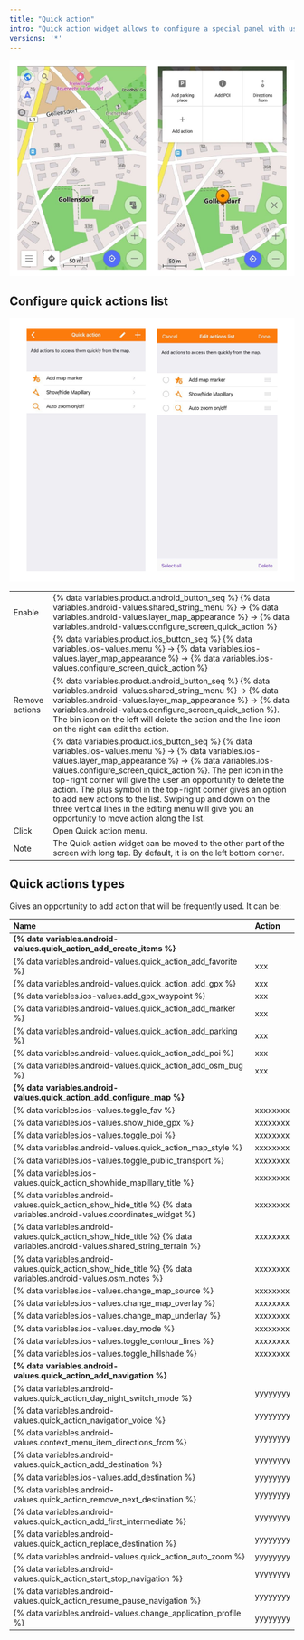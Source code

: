 ```yaml
---
title: "Quick action"
intro: "Quick action widget allows to configure a special panel with user-defined actions, so they could be quickly accessed and perform some routine automations."
versions: '*'
---
```


![Quick action widget](/assets/images/widgets/quick_action_widget.png)

## Configure quick actions list
![Quick action edit action](/assets/images/widgets/quick_action_edit_action.png)

| | |
|------------|------------|
| Enable | {% data variables.product.android_button_seq %} {% data variables.android-values.shared_string_menu %} → {% data variables.android-values.layer_map_appearance %} → {% data variables.android-values.configure_screen_quick_action %} |
|   | {% data variables.product.ios_button_seq %} {% data variables.ios-values.menu %} → {% data variables.ios-values.layer_map_appearance %} → {% data variables.ios-values.configure_screen_quick_action %} |
| Remove actions |  {% data variables.product.android_button_seq %} {% data variables.android-values.shared_string_menu %} → {% data variables.android-values.layer_map_appearance %} → {% data variables.android-values.configure_screen_quick_action %}. The bin icon on the left will delete the action and the line icon on the right can edit the action.     |
|   | {% data variables.product.ios_button_seq %} {% data variables.ios-values.menu %} → {% data variables.ios-values.layer_map_appearance %} → {% data variables.ios-values.configure_screen_quick_action %}. The pen icon in the top-right corner will give the user an opportunity to delete the action. The plus symbol in the top-right corner gives an option to add new actions to the list. Swiping up and down on the three vertical lines in the editing menu will give you an opportunity to move action along the list. |
| Click |  Open Quick action menu.   |
| Note | The Quick action widget can be moved to the other part of the screen with long tap. By default, it is on the left bottom corner. |


## Quick actions types
Gives an opportunity to add action that will be frequently used. It can be:

| Name | Action |
|:-------------|:-------------|
| **{% data variables.android-values.quick_action_add_create_items %}** | |
| {% data variables.android-values.quick_action_add_favorite %} | xxx |
| {% data variables.android-values.quick_action_add_gpx %} | xxx |
| {% data variables.ios-values.add_gpx_waypoint %} | xxx |
| {% data variables.android-values.quick_action_add_marker %} | xxx |
| {% data variables.android-values.quick_action_add_parking %} | xxx |
| {% data variables.android-values.quick_action_add_poi %} | xxx |
| {% data variables.android-values.quick_action_add_osm_bug %} | xxx |
| **{% data variables.android-values.quick_action_add_configure_map %}** | |
| {% data variables.ios-values.toggle_fav %} | xxxxxxxx |
| {% data variables.ios-values.show_hide_gpx %} | xxxxxxxx |
| {% data variables.ios-values.toggle_poi %} | xxxxxxxx |
| {% data variables.android-values.quick_action_map_style %} | xxxxxxxx |
| {% data variables.ios-values.toggle_public_transport %}| xxxxxxxx |
| {% data variables.ios-values.quick_action_showhide_mapillary_title %} | xxxxxxxx |
| {% data variables.android-values.quick_action_show_hide_title %} {% data variables.android-values.coordinates_widget %} | xxxxxxxx |
| {% data variables.android-values.quick_action_show_hide_title %} {% data variables.android-values.shared_string_terrain %} | xxxxxxxx |
| {% data variables.android-values.quick_action_show_hide_title %} {% data variables.android-values.osm_notes %} | xxxxxxxx |
| {% data variables.ios-values.change_map_source %} | xxxxxxxx |
| {% data variables.ios-values.change_map_overlay %} | xxxxxxxx |
| {% data variables.ios-values.change_map_underlay %} | xxxxxxxx |
| {% data variables.ios-values.day_mode %} | xxxxxxxx |
| {% data variables.ios-values.toggle_contour_lines %} | xxxxxxxx |
| {% data variables.ios-values.toggle_hillshade %} | xxxxxxxx |
| **{% data variables.android-values.quick_action_add_navigation %}**  | |
| {% data variables.android-values.quick_action_day_night_switch_mode %} | yyyyyyyy |
| {% data variables.android-values.quick_action_navigation_voice %} | yyyyyyyy |
| {% data variables.android-values.context_menu_item_directions_from %} | yyyyyyyy |
| {% data variables.android-values.quick_action_add_destination %} | yyyyyyyy |
| {% data variables.ios-values.add_destination %} | yyyyyyyy |
| {% data variables.android-values.quick_action_remove_next_destination %} | yyyyyyyy |
| {% data variables.android-values.quick_action_add_first_intermediate %} | yyyyyyyy |
| {% data variables.android-values.quick_action_replace_destination %} | yyyyyyyy |
| {% data variables.android-values.quick_action_auto_zoom %} | yyyyyyyy |
| {% data variables.android-values.quick_action_start_stop_navigation %} | yyyyyyyy |
| {% data variables.android-values.quick_action_resume_pause_navigation %} | yyyyyyyy |
| {% data variables.android-values.change_application_profile %} | yyyyyyyy |